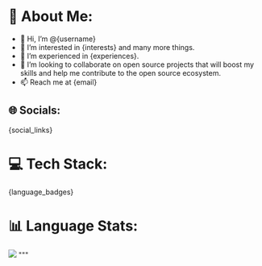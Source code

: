 # 💫 About Me:
- 👋 Hi, I’m @{username}
- 👀 I’m interested in {interests} and many more things.
- 🌱 I’m experienced in {experiences}.
- 💞️ I’m looking to collaborate on open source projects that will boost my skills and help me contribute to the open source ecosystem.
- 📫 Reach me at {email}


## 🌐 Socials:
{social_links}


# 💻 Tech Stack:
{language_badges}


# 📊  Language Stats:
![](https://github-readme-stats.vercel.app/api/top-langs/?username={username}&theme=dark&hide_border=false&include_all_commits=false&count_private=false&layout=compact)
"""
